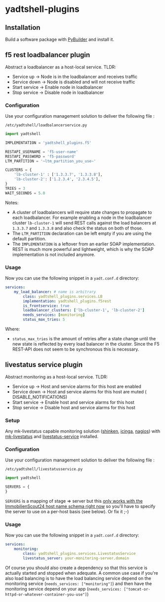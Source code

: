 # yadtshell-plugins

## Installation
Build a software package with [PyBuilder](http://pybuilder.github.io) and install it.

## f5 rest loadbalancer plugin

Abstract a loadbalancer as a host-local service.
TLDR:
* Service up    -> Node is in the loadbalancer and receives traffic
* Service down  -> Node is disabled and will not receive traffic
* Start service -> Enable node in loadbalancer
* Stop service  -> Disable node in loadbalancer

### Configuration
Use your configuration management solution to deliver the following file : 

`/etc/yadtshell/loadbalancerservice.py`
```python
import yadtshell

IMPLEMENTATION = 'yadtshell_plugins.f5'

RESTAPI_USERNAME = 'f5-user-name'
RESTAPI_PASSWORD = 'f5-password'
LTM_PARTITION = '~ltm_partition_you_use~'

CLUSTERS = {
    'lb-cluster-1' : ['1.3.3.7', '1.3.3.8'],
    'lb-cluster-2': ['1.2.3.4', '2.3.4.5'],
}
TRIES = 3
WAIT_SECONDS = 5.0
```

Notes:
* A cluster of loadbalancers will require state changes to propagate to each 
  loadbalancer. For example enabling a node in the loadbalancer cluster
  `lb-cluster-1` will send REST calls against the load balancers at `1.3.3.7` 
  and `1.3.3.8` and also check the status on both of those.
* The `LTM_PARTITION` declaration can be left empty if you are using the 
  default partition.
* The `IMPLEMENTATION` is a leftover from an earlier SOAP implementation.
  REST is much more powerful and lightweight, which is why the SOAP 
  implementation is not included anymore.

### Usage

Now you can use the following snippet in a `yadt.conf.d` directory:

```yaml
services:
    my_load_balancer: # name is arbitrary
        class: yadtshell_plugins.services.LB
        implementation: yadtshell_plugins.f5rest
        is_frontservice: true
        loadbalancer_clusters: ['lb-cluster-1', 'lb-cluster-2']
        needs_services: [monitoring]
        status_max_tries: 5
```

Where:
* `status_max_tries` is the amount of retries after a state change until the 
  new state is reflected by every load balancer in the cluster. Since the 
  F5 REST-API does not seem to be synchronous this is necessary.

## livestatus service plugin


Abstract monitoring as a host-local service.
TLDR:
* Service up    -> Host and service alarms for this host are enabled
* Service down  -> Host and service alarms for this host are muted (
  DISABLE_NOTIFICATIONS)
* Start service -> Enable host and service alarms for this host
* Stop service  -> Disable host and service alarms for this host

### Setup
Any mk-livestatus capable monitoring solution ([shinken](http://www.shinken-monitoring.org/wiki/livestatus_shinken), [icinga](http://docs.icinga.org/latest/en/int-mklivestatus.html), [nagios](http://mathias-kettner.de/checkmk_livestatus.html)) with [mk-livestatus](http://mathias-kettner.de/checkmk_livestatus.html) and [livestatus-service](https://github.com/ImmobilienScout24/livestatus_service) installed.

### Configuration
Use your configuration management solution to deliver the following file : 

`/etc/yadtshell/livestatusservice.py`
```python
import yadtshell

SERVERS = {
}
```
`SERVERS` is a mapping of stage => server but this [only works with the ImmobilienScout24 host name schema right now](https://github.com/yadt/yadtshell/blob/master/src/main/python/yadtshell/util.py#L47) so you'll have to specify the server to use on a per-host basis (see below). Or fix it ;-)

### Usage
Now you can use the following snippet in a `yadt.conf.d` directory:

```yaml
services:
    monitoring:
        class: yadtshell_plugins.services.LivestatusService
        livestatus_server: your-monitoring-server.domain
```
Of course you should also create a dependency so that this service is actually started and stopped when adequate.
A common use case if you're also load balancing is to have the load balancing service depend on the monitoring service (`needs_services: ["monitoring"]`) and then have the monitoring service depend on your app (`needs_services: ["tomcat-or-httpd-or-whatever-container-you-use"]`)

